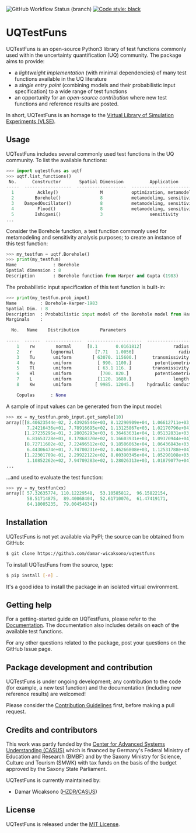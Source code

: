 ![GitHub Workflow Status (branch)](https://img.shields.io/github/workflow/status/damar-wicaksono/uqtestfuns/Packaging/dev)
[![Code style: black](https://img.shields.io/badge/code%20style-black-000000.svg)](https://github.com/psf/black)
# UQTestFuns

<!--One paragrah description-->
UQTestFuns is an open-source Python3 library of test functions commonly used
within the uncertainty quantification (UQ) community.
The package aims to provide:

- a _lightweight implementation_ (with minimal dependencies) of
  many test functions available in the UQ literature
- a _single entry point_ (combining models and their probabilistic input
  specification) to a wide range of test functions
- an opportunity for an _open-source contribution_ where new test functions and
  reference results are posted.

In short, UQTestFuns is an homage
to the [Virtual Library of Simulation Experiments (VLSE)](https://www.sfu.ca/~ssurjano/).

## Usage

UQTestFuns includes several commonly used test functions in the UQ community.
To list the available functions:

```python
>>> import uqtestfuns as uqtf
>>> uqtf.list_functions()
 No.      Constructor       Spatial Dimension          Application          Description
-----  ------------------  -------------------  --------------------------  ----------------------------------------------------------------------------
  1         Ackley()                M           optimization, metamodeling  Ackley function from Ackley (1987)
  2        Borehole()               8           metamodeling, sensitivity   Borehole function from Harper and Gupta (1983)
  3    DampedOscillator()           8           metamodeling, sensitivity   Damped oscillator model from Igusa and Der Kiureghian (1985)
  4         Flood()                 8           metamodeling, sensitivity   Flood model from Iooss and Lemaître (2015)
  5        Ishigami()               3                  sensitivity          Ishigami function from Ishigami and Homma (1991)
...
```

Consider the Borehole function, a test function commonly used for metamodeling
and sensitivity analysis purposes; to create an instance of this test function:

```python
>>> my_testfun = uqtf.Borehole()
>>> print(my_testfun)
Name              : Borehole
Spatial dimension : 8
Description       : Borehole function from Harper and Gupta (1983)
```

The probabilistic input specification of this test function is built-in:

```python
>>> print(my_testfun.prob_input)
Name         : Borehole-Harper-1983
Spatial Dim. : 8
Description  : Probabilistic input model of the Borehole model from Harper and Gupta (1983).
Marginals    :

  No.   Name    Distribution        Parameters                          Description                  
                                                                                                     
-----  ------  --------------  ---------------------  -----------------------------------------------
    1    rw        normal      [0.1       0.0161812]            radius of the borehole [m]
    2    r       lognormal        [7.71   1.0056]                 radius of influence [m]
    3    Tu       uniform        [ 63070. 115600.]      transmissivity of upper aquifer [m^2/year]
    4    Hu       uniform          [ 990. 1100.]         potentiometric head of upper aquifer [m]
    5    Tl       uniform          [ 63.1 116. ]        transmissivity of lower aquifer [m^2/year]
    6    Hl       uniform           [700. 820.]          potentiometric head of lower aquifer [m]    
    7    L        uniform          [1120. 1680.]                length of the borehole [m]                                       
    8    Kw       uniform         [ 9985. 12045.]     hydraulic conductivity of the borehole [m/year]

    Copulas      : None
```

A sample of input values can be generated from the input model:

```python
>>> xx = my_testfun.prob_input.get_sample(10)
array([[8.40623544e-02, 2.43926544e+03, 8.12290909e+04, 1.06612711e+03,
        7.24216436e+01, 7.78916695e+02, 1.13125867e+03, 1.02170796e+04],
       [1.27235295e-01, 3.28026293e+03, 6.36463631e+04, 1.05132831e+03,
        6.81653728e+01, 8.17868370e+02, 1.16603931e+03, 1.09370944e+04],
       [8.72711602e-02, 7.22496512e+02, 9.18506063e+04, 1.06436843e+03,
        6.44306474e+01, 7.74700231e+02, 1.46266808e+03, 1.12531788e+04],
       [1.22301709e-01, 2.29922122e+02, 8.00390345e+04, 1.05290108e+03,
        1.10852262e+02, 7.94709283e+02, 1.28026313e+03, 1.01879077e+04],
...
```

...and used to evaluate the test function:

```python
>>> yy = my_testfun(xx)
array([ 57.32635774, 110.12229548,  53.10585812,  96.15822154,
        58.51714875,  89.40068404,  52.61710076,  61.47419171,
        64.18005235,  79.00454634])
```

## Installation

<!--Installation-->
UQTestFuns is not yet available via PyPI; the source can be obtained from GitHub:

```bash
$ git clone https://github.com/damar-wicaksono/uqtestfuns
```

To install UQTestFuns from the source, type:

```bash
$ pip install [-e] .
```

It's a good idea to install the package in an isolated virtual environment.

## Getting help

<!--Getting help-->
For a getting-started guide on UQTestFuns,
please refer to the [Documentation](https://uqtestfuns.readthedocs.io/en/latest/).
The documentation also includes details on each of the available test functions.

For any other questions related to the package,
post your questions on the GitHub Issue page.

## Package development and contribution

<!--Package Development-->
UQTestFuns is under ongoing development;
any contribution to the code (for example, a new test function)
and the documentation (including new reference results) are welcomed!

Please consider the [Contribution Guidelines](CONTRIBUTING.MD) first,
before making a pull request. 

## Credits and contributors

<!--Credits and contributors-->
This work was partly funded
by the [Center for Advanced Systems Understanding (CASUS)](https://www.casus.science/)
which is financed by Germany's Federal Ministry of Education and Research (BMBF)
and by the Saxony Ministry for Science, Culture and Tourism (SMWK)
with tax funds on the basis of the budget approved
by the Saxony State Parliament.

UQTestFuns is currently maintained by:

- Damar Wicaksono ([HZDR/CASUS](https://www.casus.science/))

## License

<!--License-->
UQTestFuns is released under the [MIT License](LICENSE).
